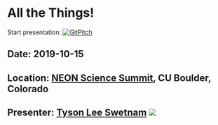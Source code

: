 # All the Things! 

Start presentation: [![GitPitch](https://gitpitch.com/assets/badge.svg)](https://gitpitch.com/tyson-swetnam/neon-science-summit-lightning/master) 

## Date: 2019-10-15
## Location: [NEON Science Summit](https://www.colorado.edu/earthlab/2019/06/13/neon-science-summit), CU Boulder, Colorado

## Presenter: [Tyson Lee Swetnam](http://tyson-swetnam.github.io/) [![](https://orcid.org/sites/default/files/images/orcid_16x16.png)](http://orcid.org/0000-0002-6639-7181)
